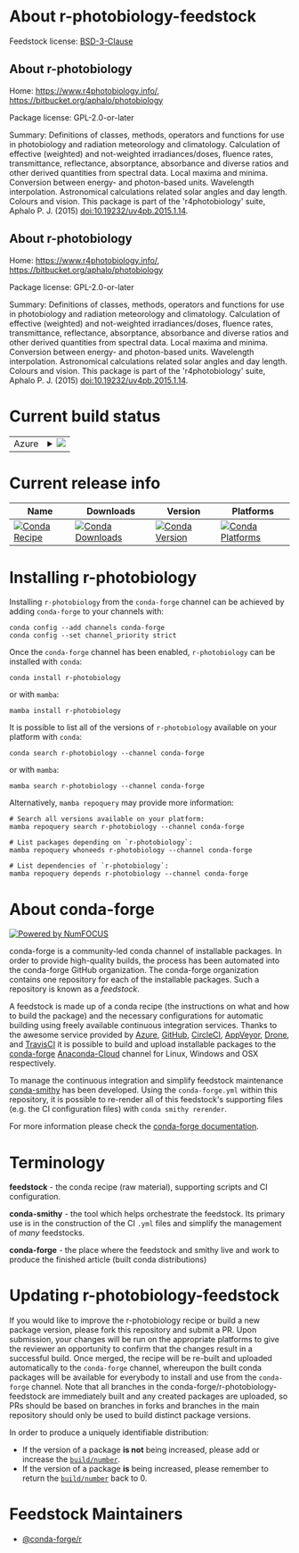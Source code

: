 About r-photobiology-feedstock
==============================

Feedstock license: [BSD-3-Clause](https://github.com/conda-forge/r-photobiology-feedstock/blob/main/LICENSE.txt)


About r-photobiology
--------------------

Home: https://www.r4photobiology.info/, https://bitbucket.org/aphalo/photobiology

Package license: GPL-2.0-or-later

Summary: Definitions of classes, methods, operators and functions for use in photobiology and radiation meteorology and climatology. Calculation of effective (weighted) and not-weighted irradiances/doses, fluence rates, transmittance, reflectance, absorptance, absorbance and diverse ratios and other derived quantities from spectral data. Local maxima and minima. Conversion between energy- and photon-based units. Wavelength interpolation. Astronomical calculations related solar angles and day length. Colours and vision. This package is part of the 'r4photobiology' suite, Aphalo P. J. (2015) <doi:10.19232/uv4pb.2015.1.14>.

About r-photobiology
--------------------

Home: https://www.r4photobiology.info/, https://bitbucket.org/aphalo/photobiology

Package license: GPL-2.0-or-later

Summary: Definitions of classes, methods, operators and functions for use in photobiology and radiation meteorology and climatology. Calculation of effective (weighted) and not-weighted irradiances/doses, fluence rates, transmittance, reflectance, absorptance, absorbance and diverse ratios and other derived quantities from spectral data. Local maxima and minima. Conversion between energy- and photon-based units. Wavelength interpolation. Astronomical calculations related solar angles and day length. Colours and vision. This package is part of the 'r4photobiology' suite, Aphalo P. J. (2015) <doi:10.19232/uv4pb.2015.1.14>.

Current build status
====================


<table>
    
  <tr>
    <td>Azure</td>
    <td>
      <details>
        <summary>
          <a href="https://dev.azure.com/conda-forge/feedstock-builds/_build/latest?definitionId=1436&branchName=main">
            <img src="https://dev.azure.com/conda-forge/feedstock-builds/_apis/build/status/r-photobiology-feedstock?branchName=main">
          </a>
        </summary>
        <table>
          <thead><tr><th>Variant</th><th>Status</th></tr></thead>
          <tbody><tr>
              <td>linux_64_r_base4.2</td>
              <td>
                <a href="https://dev.azure.com/conda-forge/feedstock-builds/_build/latest?definitionId=1436&branchName=main">
                  <img src="https://dev.azure.com/conda-forge/feedstock-builds/_apis/build/status/r-photobiology-feedstock?branchName=main&jobName=linux&configuration=linux%20linux_64_r_base4.2" alt="variant">
                </a>
              </td>
            </tr><tr>
              <td>linux_64_r_base4.3</td>
              <td>
                <a href="https://dev.azure.com/conda-forge/feedstock-builds/_build/latest?definitionId=1436&branchName=main">
                  <img src="https://dev.azure.com/conda-forge/feedstock-builds/_apis/build/status/r-photobiology-feedstock?branchName=main&jobName=linux&configuration=linux%20linux_64_r_base4.3" alt="variant">
                </a>
              </td>
            </tr><tr>
              <td>osx_64_r_base4.2</td>
              <td>
                <a href="https://dev.azure.com/conda-forge/feedstock-builds/_build/latest?definitionId=1436&branchName=main">
                  <img src="https://dev.azure.com/conda-forge/feedstock-builds/_apis/build/status/r-photobiology-feedstock?branchName=main&jobName=osx&configuration=osx%20osx_64_r_base4.2" alt="variant">
                </a>
              </td>
            </tr><tr>
              <td>osx_64_r_base4.3</td>
              <td>
                <a href="https://dev.azure.com/conda-forge/feedstock-builds/_build/latest?definitionId=1436&branchName=main">
                  <img src="https://dev.azure.com/conda-forge/feedstock-builds/_apis/build/status/r-photobiology-feedstock?branchName=main&jobName=osx&configuration=osx%20osx_64_r_base4.3" alt="variant">
                </a>
              </td>
            </tr><tr>
              <td>win_64</td>
              <td>
                <a href="https://dev.azure.com/conda-forge/feedstock-builds/_build/latest?definitionId=1436&branchName=main">
                  <img src="https://dev.azure.com/conda-forge/feedstock-builds/_apis/build/status/r-photobiology-feedstock?branchName=main&jobName=win&configuration=win%20win_64_" alt="variant">
                </a>
              </td>
            </tr>
          </tbody>
        </table>
      </details>
    </td>
  </tr>
</table>

Current release info
====================

| Name | Downloads | Version | Platforms |
| --- | --- | --- | --- |
| [![Conda Recipe](https://img.shields.io/badge/recipe-r--photobiology-green.svg)](https://anaconda.org/conda-forge/r-photobiology) | [![Conda Downloads](https://img.shields.io/conda/dn/conda-forge/r-photobiology.svg)](https://anaconda.org/conda-forge/r-photobiology) | [![Conda Version](https://img.shields.io/conda/vn/conda-forge/r-photobiology.svg)](https://anaconda.org/conda-forge/r-photobiology) | [![Conda Platforms](https://img.shields.io/conda/pn/conda-forge/r-photobiology.svg)](https://anaconda.org/conda-forge/r-photobiology) |

Installing r-photobiology
=========================

Installing `r-photobiology` from the `conda-forge` channel can be achieved by adding `conda-forge` to your channels with:

```
conda config --add channels conda-forge
conda config --set channel_priority strict
```

Once the `conda-forge` channel has been enabled, `r-photobiology` can be installed with `conda`:

```
conda install r-photobiology
```

or with `mamba`:

```
mamba install r-photobiology
```

It is possible to list all of the versions of `r-photobiology` available on your platform with `conda`:

```
conda search r-photobiology --channel conda-forge
```

or with `mamba`:

```
mamba search r-photobiology --channel conda-forge
```

Alternatively, `mamba repoquery` may provide more information:

```
# Search all versions available on your platform:
mamba repoquery search r-photobiology --channel conda-forge

# List packages depending on `r-photobiology`:
mamba repoquery whoneeds r-photobiology --channel conda-forge

# List dependencies of `r-photobiology`:
mamba repoquery depends r-photobiology --channel conda-forge
```


About conda-forge
=================

[![Powered by
NumFOCUS](https://img.shields.io/badge/powered%20by-NumFOCUS-orange.svg?style=flat&colorA=E1523D&colorB=007D8A)](https://numfocus.org)

conda-forge is a community-led conda channel of installable packages.
In order to provide high-quality builds, the process has been automated into the
conda-forge GitHub organization. The conda-forge organization contains one repository
for each of the installable packages. Such a repository is known as a *feedstock*.

A feedstock is made up of a conda recipe (the instructions on what and how to build
the package) and the necessary configurations for automatic building using freely
available continuous integration services. Thanks to the awesome service provided by
[Azure](https://azure.microsoft.com/en-us/services/devops/), [GitHub](https://github.com/),
[CircleCI](https://circleci.com/), [AppVeyor](https://www.appveyor.com/),
[Drone](https://cloud.drone.io/welcome), and [TravisCI](https://travis-ci.com/)
it is possible to build and upload installable packages to the
[conda-forge](https://anaconda.org/conda-forge) [Anaconda-Cloud](https://anaconda.org/)
channel for Linux, Windows and OSX respectively.

To manage the continuous integration and simplify feedstock maintenance
[conda-smithy](https://github.com/conda-forge/conda-smithy) has been developed.
Using the ``conda-forge.yml`` within this repository, it is possible to re-render all of
this feedstock's supporting files (e.g. the CI configuration files) with ``conda smithy rerender``.

For more information please check the [conda-forge documentation](https://conda-forge.org/docs/).

Terminology
===========

**feedstock** - the conda recipe (raw material), supporting scripts and CI configuration.

**conda-smithy** - the tool which helps orchestrate the feedstock.
                   Its primary use is in the construction of the CI ``.yml`` files
                   and simplify the management of *many* feedstocks.

**conda-forge** - the place where the feedstock and smithy live and work to
                  produce the finished article (built conda distributions)


Updating r-photobiology-feedstock
=================================

If you would like to improve the r-photobiology recipe or build a new
package version, please fork this repository and submit a PR. Upon submission,
your changes will be run on the appropriate platforms to give the reviewer an
opportunity to confirm that the changes result in a successful build. Once
merged, the recipe will be re-built and uploaded automatically to the
`conda-forge` channel, whereupon the built conda packages will be available for
everybody to install and use from the `conda-forge` channel.
Note that all branches in the conda-forge/r-photobiology-feedstock are
immediately built and any created packages are uploaded, so PRs should be based
on branches in forks and branches in the main repository should only be used to
build distinct package versions.

In order to produce a uniquely identifiable distribution:
 * If the version of a package **is not** being increased, please add or increase
   the [``build/number``](https://docs.conda.io/projects/conda-build/en/latest/resources/define-metadata.html#build-number-and-string).
 * If the version of a package **is** being increased, please remember to return
   the [``build/number``](https://docs.conda.io/projects/conda-build/en/latest/resources/define-metadata.html#build-number-and-string)
   back to 0.

Feedstock Maintainers
=====================

* [@conda-forge/r](https://github.com/conda-forge/r/)

